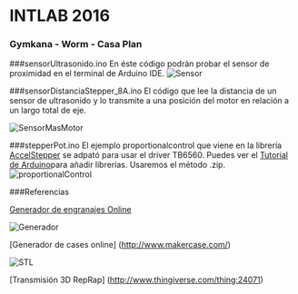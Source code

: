 # INTLAB 2016
### Gymkana - Worm - Casa Plan

###sensorUltrasonido.ino
En éste código podrán probar el sensor de proximidad en el terminal de Arduino IDE.
![Sensor](https://github.com/pedroil/INTLAB2016/blob/master/img/HC-SR04.png)

###sensorDistanciaStepper_8A.ino
El código que lee la distancia de un sensor de ultrasonido y lo transmite a una posición del motor en relación a un largo total de eje.

![SensorMasMotor](https://github.com/pedroil/INTLAB2016/blob/master/img/sensorDIstanciaStepper.png)

###stepperPot.ino
El ejemplo proportionalcontrol que viene en la librería [AccelStepper](http://www.airspayce.com/mikem/arduino/AccelStepper/)
 se adpató para usar el driver TB6560. Puedes ver el [Tutorial de Arduino](https://www.arduino.cc/en/Guide/Libraries)para añadir librerías. Usaremos el método .zip.
![proportionalControl](https://github.com/pedroil/INTLAB2016/blob/master/img/potenciometro.png)

###Referencias

[Generador de engranajes Online](http://geargenerator.com/)

![Generador](https://github.com/pedroil/INTLAB2016/blob/master/img/gear.png)

[Generador de cases online] (http://www.makercase.com/)

![STL](https://github.com/pedroil/INTLAB2016/blob/master/img/GEAR3D.png)

[Transmisión 3D RepRap] (http://www.thingiverse.com/thing:24071)










